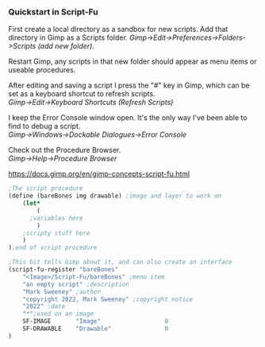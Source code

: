 ### Quickstart in Script-Fu

First create a local directory as a sandbox for new scripts. Add that directory in Gimp as a Scripts folder.
*Gimp->Edit->Preferences->Folders->Scripts (add new folder).*

Restart Gimp, any scripts in that new folder should appear as menu items
or useable procedures. 

After editing and saving a script I press the "#" key in Gimp, 
which can be set as a keyboard shortcut to refresh scripts.
\
*Gimp->Edit->Keyboard Shortcuts (Refresh Scripts)*

I keep the Error Console window open. It's the only way I've been able to find to debug a script.\
*Gimp->Windows->Dockable Dialogues->Error Console*

Check out the Procedure Browser.
\
*Gimp->Help->Procedure Browser*

https://docs.gimp.org/en/gimp-concepts-script-fu.html

```scheme
;The script procedure
(define (bareBones img drawable) ;image and layer to work on
	(let*
		(
	  ;variables here
		)
	;scripty stuff here
	)
);end of script procedure

;This bit tells Gimp about it, and can also create an interface
(script-fu-register "bareBones"
	"<Image>/Script-Fu/bareBones" ;menu item
	"an empty script" ;description
	"Mark Sweeney" ;author
	"copyright 2022, Mark Sweeney" ;copyright notice
	"2022" ;date
	"*";used on an image
	SF-IMAGE       "Image"           		0
	SF-DRAWABLE    "Drawable"        		0
)
```
